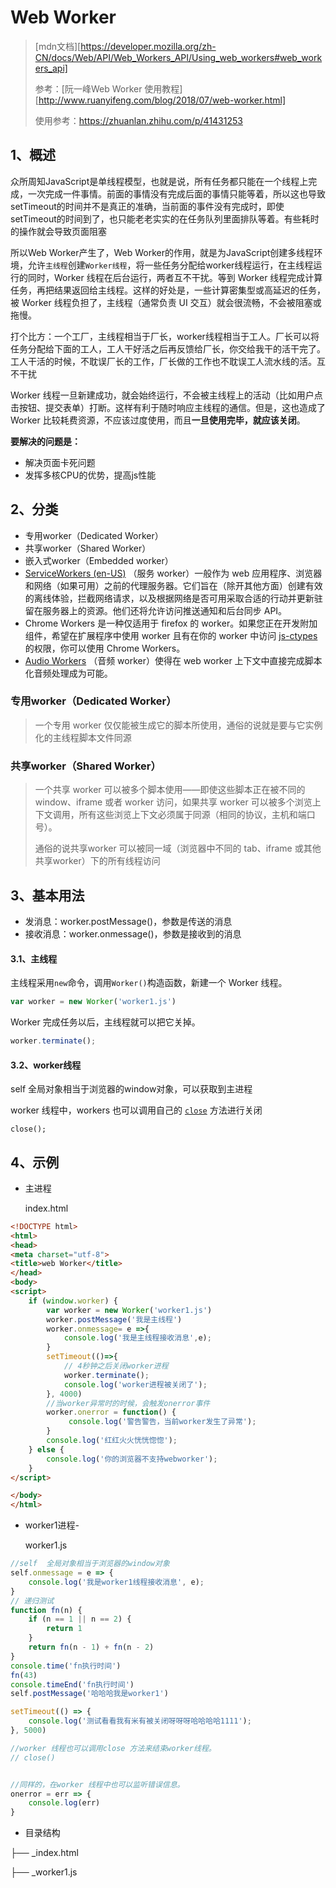 # Web Worker

> [mdn文档][https://developer.mozilla.org/zh-CN/docs/Web/API/Web_Workers_API/Using_web_workers#web_workers_api]
>
> 参考：[阮一峰Web Worker 使用教程][http://www.ruanyifeng.com/blog/2018/07/web-worker.html]
>
> 使用参考：https://zhuanlan.zhihu.com/p/41431253

## 1、概述

众所周知JavaScript是单线程模型，也就是说，所有任务都只能在一个线程上完成，一次完成一件事情。前面的事情没有完成后面的事情只能等着，所以这也导致setTimeout的时间并不是真正的准确，当前面的事件没有完成时，即使setTimeout的时间到了，也只能老老实实的在任务队列里面排队等着。有些耗时的操作就会导致页面阻塞

所以Web Worker产生了，Web Worker的作用，就是为JavaScript创建多线程环境，允许`主线程`创建`Worker线程`，将一些任务分配给worker线程运行，在主线程运行的同时，Worker 线程在后台运行，两者互不干扰。等到 Worker 线程完成计算任务，再把结果返回给主线程。这样的好处是，一些计算密集型或高延迟的任务，被 Worker 线程负担了，主线程（通常负责 UI 交互）就会很流畅，不会被阻塞或拖慢。

打个比方：一个工厂，主线程相当于厂长，worker线程相当于工人。厂长可以将任务分配给下面的工人，工人干好活之后再反馈给厂长，你交给我干的活干完了。工人干活的时候，不耽误厂长的工作，厂长做的工作也不耽误工人流水线的活。互不干扰

Worker 线程一旦新建成功，就会始终运行，不会被主线程上的活动（比如用户点击按钮、提交表单）打断。这样有利于随时响应主线程的通信。但是，这也造成了 Worker 比较耗费资源，不应该过度使用，而且**一旦使用完毕，就应该关闭**。

**要解决的问题是：**

- 解决页面卡死问题
- 发挥多核CPU的优势，提高js性能

## 2、分类

- 专用worker（Dedicated Worker）
- 共享worker（Shared Worker）
- 嵌入式worker（Embedded worker）
- [ServiceWorkers (en-US)](https://developer.mozilla.org/en-US/docs/Web/API/Service_Worker_API) （服务 worker）一般作为 web 应用程序、浏览器和网络（如果可用）之前的代理服务器。它们旨在（除开其他方面）创建有效的离线体验，拦截网络请求，以及根据网络是否可用采取合适的行动并更新驻留在服务器上的资源。他们还将允许访问推送通知和后台同步 API。
- Chrome Workers 是一种仅适用于 firefox 的 worker。如果您正在开发附加组件，希望在扩展程序中使用 worker 且有在你的 worker 中访问 [js-ctypes](https://developer.mozilla.org/zh-CN/js-ctypes) 的权限，你可以使用 Chrome Workers。
- [Audio Workers](https://developer.mozilla.org/zh-CN/docs/Web/API/Web_Audio_API#audio_workers) （音频 worker）使得在 web worker 上下文中直接完成脚本化音频处理成为可能。

### 专用worker（Dedicated Worker）

> 一个专用 worker 仅仅能被生成它的脚本所使用，通俗的说就是要与它实例化的主线程脚本文件同源

### 共享worker（Shared Worker）

> 一个共享 worker 可以被多个脚本使用——即使这些脚本正在被不同的 window、iframe 或者 worker 访问，如果共享 worker 可以被多个浏览上下文调用，所有这些浏览上下文必须属于同源（相同的协议，主机和端口号）。
>
> 通俗的说共享worker 可以被同一域（浏览器中不同的 tab、iframe 或其他共享worker）下的所有线程访问

## 3、基本用法

- 发消息：worker.postMessage()，参数是传送的消息
- 接收消息：worker.onmessage()，参数是接收到的消息

#### 3.1、主线程

主线程采用`new`命令，调用`Worker()`构造函数，新建一个 Worker 线程。

```js
var worker = new Worker('worker1.js')
```

Worker 完成任务以后，主线程就可以把它关掉。

```javascript
worker.terminate();
```

#### 3.2、worker线程

self  全局对象相当于浏览器的window对象，可以获取到主进程

worker 线程中，workers 也可以调用自己的 [`close`](https://developer.mozilla.org/zh-CN/docs/Web/API/WorkerGlobalScope) 方法进行关闭

```
close();
```

## 4、示例

- 主进程

  index.html

```html
<!DOCTYPE html>
<html>
<head>
<meta charset="utf-8">
<title>web Worker</title>
</head>
<body>
<script>
	if (window.worker) {
		var worker = new Worker('worker1.js')
		worker.postMessage('我是主线程')
		worker.onmessage= e =>{
			console.log('我是主线程接收消息',e);
		}
		setTimeout(()=>{
			// 4秒钟之后关闭worker进程
			worker.terminate();
			console.log('worker进程被关闭了');
		}, 4000)
		//当worker异常时的时候，会触发onerror事件    
        worker.onerror = function() {
             console.log('警告警告，当前worker发生了异常');
        }
		console.log('红红火火恍恍惚惚');
	} else {
		console.log('你的浏览器不支持webworker');
	}
</script>

</body>
</html>
```

- worker1进程-

  worker1.js

```js
//self  全局对象相当于浏览器的window对象
self.onmessage = e => {
    console.log('我是worker1线程接收消息', e);
}
// 递归测试
function fn(n) {
    if (n == 1 || n == 2) {
        return 1
    }
    return fn(n - 1) + fn(n - 2)
}
console.time('fn执行时间')
fn(43)
console.timeEnd('fn执行时间')
self.postMessage('哈哈哈我是worker1')

setTimeout(() => {
    console.log('测试看看我有米有被关闭呀呀呀哈哈哈哈1111');
}, 5000)

//worker 线程也可以调用close 方法来结束worker线程。
// close()


//同样的，在worker 线程中也可以监听错误信息。
onerror = err => {
    console.log(err)
}
```

- 目录结构

├── _index.html

├── _worker1.js

